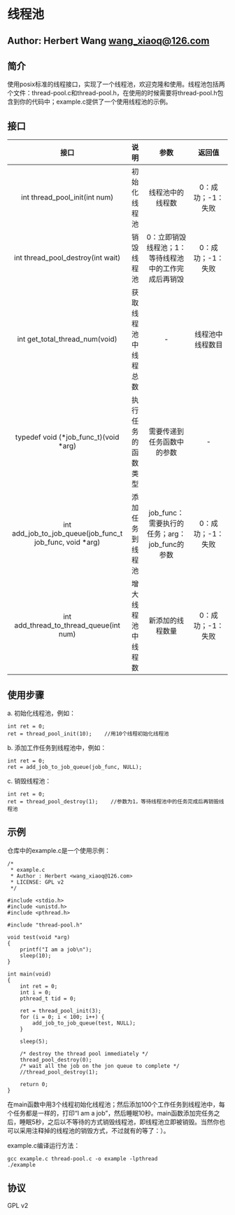 # 线程池

Author: Herbert Wang <wang_xiaoq@126.com>
---

## 简介

使用posix标准的线程接口，实现了一个线程池，欢迎克隆和使用。线程池包括两个文件：thread-pool.c和thread-pool.h，在使用的时候需要将thread-pool.h包含到你的代码中；example.c提供了一个使用线程池的示例。

## 接口

接口 | 说明 | 参数 | 返回值
:-:|:-:| :-: |:-:
int thread_pool_init(int num) | 初始化线程池 | 线程池中的线程数 | 0：成功；-1：失败
int thread_pool_destroy(int wait) | 销毁线程池 | 0：立即销毁线程池；1：等待线程池中的工作完成后再销毁 | 0：成功；-1：失败
int get_total_thread_num(void) | 获取线程池中线程总数 | - | 线程池中线程数目
typedef void (*job_func_t)(void *arg) | 执行任务的函数类型 | 需要传递到任务函数中的参数 | -
int add_job_to_job_queue(job_func_t job_func, void *arg) | 添加任务到线程池 | job_func：需要执行的任务；arg：job_func的参数 | 0：成功；-1：失败
int add_thread_to_thread_queue(int num) | 增大线程池中线程数 | 新添加的线程数量 | 0：成功；-1：失败

## 使用步骤

a. 初始化线程池，例如：

```
int ret = 0;
ret = thread_pool_init(10);    //用10个线程初始化线程池
```

b. 添加工作任务到线程池中，例如：

```
int ret = 0;
ret = add_job_to_job_queue(job_func, NULL);
```

c. 销毁线程池：

```
int ret = 0;
ret = thread_pool_destroy(1);    //参数为1，等待线程池中的任务完成后再销毁线程池
```

## 示例

仓库中的example.c是一个使用示例：

```
/*
 * example.c
 * Author : Herbert <wang_xiaoq@126.com>
 * LICENSE: GPL v2
 */

#include <stdio.h>
#include <unistd.h>
#include <pthread.h>

#include "thread-pool.h"

void test(void *arg)
{
    printf("I am a job\n");
    sleep(10);
}

int main(void)
{
    int ret = 0;
    int i = 0;
    pthread_t tid = 0;

    ret = thread_pool_init(3);
    for (i = 0; i < 100; i++) {
        add_job_to_job_queue(test, NULL);
    }

    sleep(5);

    /* destroy the thread pool immediately */
    thread_pool_destroy(0);
    /* wait all the job on the jon queue to complete */
    //thread_pool_destroy(1);

    return 0;
}
```

在main函数中用3个线程初始化线程池；然后添加100个工作任务到线程池中，每个任务都是一样的，打印“I am a job”，然后睡眠10秒。main函数添加完任务之后，睡眠5秒，之后以不等待的方式销毁线程池，即线程池立即被销毁。当然你也可以采用注释掉的线程池的销毁方式，不过就有的等了：）。

example.c编译运行方法：

```
gcc example.c thread-pool.c -o example -lpthread
./example
```

## 协议

GPL v2
